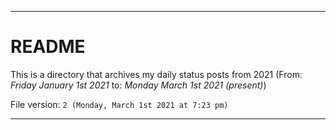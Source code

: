 
***

# README

This is a directory that archives my daily status posts from 2021 (From: _Friday January 1st 2021_ to: _Monday March 1st 2021 (present)_)

File version: `2 (Monday, March 1st 2021 at 7:23 pm)`

***
